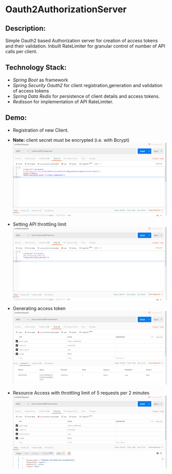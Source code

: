 # Oauth2AuthorizationServer
## Description:
 Simple Oauth2 based Authorization server for creation of access tokens and their validation. Inbuilt RateLimiter for granular control of number of API calls per client.
 
## Technology Stack:
* *Spring Boot* as framework
* *Spring Security Oauth2* for client registration,generation and validation of access tokens
* *Spring Data Redis* for persistence of client details and access tokens.
* *Redisson* for implementation of API RateLimiter.

## Demo:
* Registration of new Client.
* **Note:** client secret must be encrypted (i.e. with Bcrypt)
![Client Creation](ClientCreation.gif)

* Setting API throttling limit
![API throttling limit](SetThrottlingLimit.gif)

* Generating access token
![Access token generation](TokenGeneration.gif)

* Resource Access with throttling limit of 5 requests per 2 minutes
![Resource Access with Throttling Limit](ResourceAccessWithThrottling.gif)
